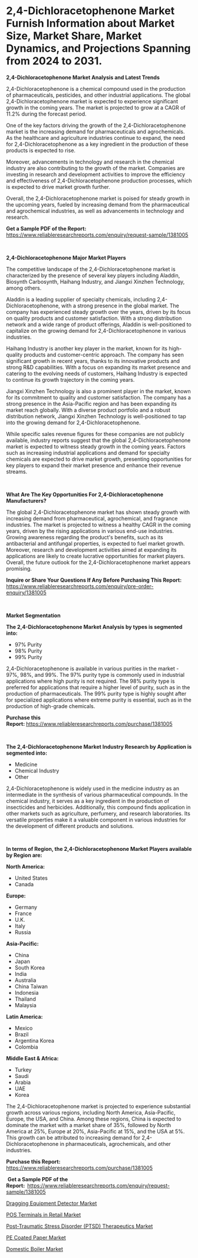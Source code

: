 <p><h1>2,4-Dichloracetophenone Market Furnish Information about Market Size, Market Share, Market Dynamics, and Projections Spanning from 2024 to 2031.</h1></p><p><strong>2,4-Dichloracetophenone Market Analysis and Latest Trends</strong></p>
<p><p>2,4-Dichloracetophenone is a chemical compound used in the production of pharmaceuticals, pesticides, and other industrial applications. The global 2,4-Dichloracetophenone market is expected to experience significant growth in the coming years. The market is projected to grow at a CAGR of 11.2% during the forecast period.</p><p>One of the key factors driving the growth of the 2,4-Dichloracetophenone market is the increasing demand for pharmaceuticals and agrochemicals. As the healthcare and agriculture industries continue to expand, the need for 2,4-Dichloracetophenone as a key ingredient in the production of these products is expected to rise.</p><p>Moreover, advancements in technology and research in the chemical industry are also contributing to the growth of the market. Companies are investing in research and development activities to improve the efficiency and effectiveness of 2,4-Dichloracetophenone production processes, which is expected to drive market growth further.</p><p>Overall, the 2,4-Dichloracetophenone market is poised for steady growth in the upcoming years, fueled by increasing demand from the pharmaceutical and agrochemical industries, as well as advancements in technology and research.</p></p>
<p><strong>Get a Sample PDF of the Report:&nbsp;</strong> <a href="https://www.reliableresearchreports.com/enquiry/request-sample/1381005">https://www.reliableresearchreports.com/enquiry/request-sample/1381005</a></p>
<p>&nbsp;</p>
<p><strong>2,4-Dichloracetophenone Major Market Players</strong></p>
<p><p>The competitive landscape of the 2,4-Dichloracetophenone market is characterized by the presence of several key players including Aladdin, Biosynth Carbosynth, Haihang Industry, and Jiangxi Xinzhen Technology, among others.</p><p>Aladdin is a leading supplier of specialty chemicals, including 2,4-Dichloracetophenone, with a strong presence in the global market. The company has experienced steady growth over the years, driven by its focus on quality products and customer satisfaction. With a strong distribution network and a wide range of product offerings, Aladdin is well-positioned to capitalize on the growing demand for 2,4-Dichloracetophenone in various industries.</p><p>Haihang Industry is another key player in the market, known for its high-quality products and customer-centric approach. The company has seen significant growth in recent years, thanks to its innovative products and strong R&D capabilities. With a focus on expanding its market presence and catering to the evolving needs of customers, Haihang Industry is expected to continue its growth trajectory in the coming years.</p><p>Jiangxi Xinzhen Technology is also a prominent player in the market, known for its commitment to quality and customer satisfaction. The company has a strong presence in the Asia-Pacific region and has been expanding its market reach globally. With a diverse product portfolio and a robust distribution network, Jiangxi Xinzhen Technology is well-positioned to tap into the growing demand for 2,4-Dichloracetophenone.</p><p>While specific sales revenue figures for these companies are not publicly available, industry reports suggest that the global 2,4-Dichloracetophenone market is expected to witness steady growth in the coming years. Factors such as increasing industrial applications and demand for specialty chemicals are expected to drive market growth, presenting opportunities for key players to expand their market presence and enhance their revenue streams.</p></p>
<p>&nbsp;</p>
<p><strong>What Are The Key Opportunities For 2,4-Dichloracetophenone Manufacturers?</strong></p>
<p><p>The global 2,4-Dichloracetophenone market has shown steady growth with increasing demand from pharmaceutical, agrochemical, and fragrance industries. The market is projected to witness a healthy CAGR in the coming years, driven by the rising applications in various end-use industries. Growing awareness regarding the product's benefits, such as its antibacterial and antifungal properties, is expected to fuel market growth. Moreover, research and development activities aimed at expanding its applications are likely to create lucrative opportunities for market players. Overall, the future outlook for the 2,4-Dichloracetophenone market appears promising.</p></p>
<p><strong>Inquire or Share Your Questions If Any Before Purchasing This Report:</strong> <a href="https://www.reliableresearchreports.com/enquiry/pre-order-enquiry/1381005">https://www.reliableresearchreports.com/enquiry/pre-order-enquiry/1381005</a></p>
<p>&nbsp;</p>
<p><strong>Market Segmentation</strong></p>
<p><strong>The 2,4-Dichloracetophenone Market Analysis by types is segmented into:</strong></p>
<p><ul><li>97% Purity</li><li>98% Purity</li><li>99% Purity</li></ul></p>
<p><p>2,4-Dichloracetophenone is available in various purities in the market - 97%, 98%, and 99%. The 97% purity type is commonly used in industrial applications where high purity is not required. The 98% purity type is preferred for applications that require a higher level of purity, such as in the production of pharmaceuticals. The 99% purity type is highly sought after for specialized applications where extreme purity is essential, such as in the production of high-grade chemicals.</p></p>
<p><strong>Purchase this Report:&nbsp;</strong><a href="https://www.reliableresearchreports.com/purchase/1381005">https://www.reliableresearchreports.com/purchase/1381005</a></p>
<p>&nbsp;</p>
<p><strong>The 2,4-Dichloracetophenone Market Industry Research by Application is segmented into:</strong></p>
<p><ul><li>Medicine</li><li>Chemical Industry</li><li>Other</li></ul></p>
<p><p>2,4-Dichloracetophenone is widely used in the medicine industry as an intermediate in the synthesis of various pharmaceutical compounds. In the chemical industry, it serves as a key ingredient in the production of insecticides and herbicides. Additionally, this compound finds application in other markets such as agriculture, perfumery, and research laboratories. Its versatile properties make it a valuable component in various industries for the development of different products and solutions.</p></p>
<p>&nbsp;</p>
<p><strong>In terms of Region, the 2,4-Dichloracetophenone Market Players available by Region are:</strong></p>
<p>
    <p> <strong> North America: </strong>
        <ul>
            <li>United States</li>
            <li>Canada</li>
        </ul>
        </p> 
    <p> <strong> Europe: </strong>
        <ul>
            <li>Germany</li>
            <li>France</li>
            <li>U.K.</li>
            <li>Italy</li>
            <li>Russia</li>
        </ul>
        </p> 
    <p> <strong> Asia-Pacific: </strong>
        <ul>
            <li>China</li>
            <li>Japan</li>
            <li>South Korea</li>
            <li>India</li>
            <li>Australia</li>
            <li>China Taiwan</li>
            <li>Indonesia</li>
            <li>Thailand</li>
            <li>Malaysia</li>
        </ul>
        </p> 
    <p> <strong> Latin America: </strong>
        <ul>
            <li>Mexico</li>
            <li>Brazil</li>
            <li>Argentina Korea</li>
            <li>Colombia</li>
        </ul>
        </p> 
    <p> <strong> Middle East & Africa: </strong>
        <ul>
            <li>Turkey</li>
            <li>Saudi</li>
            <li>Arabia</li>
            <li>UAE</li>
            <li>Korea</li>
        </ul>
    </p>
    </p>
<p><p>The 2,4-Dichloracetophenone market is projected to experience substantial growth across various regions, including North America, Asia-Pacific, Europe, the USA, and China. Among these regions, China is expected to dominate the market with a market share of 35%, followed by North America at 25%, Europe at 20%, Asia-Pacific at 15%, and the USA at 5%. This growth can be attributed to increasing demand for 2,4-Dichloracetophenone in pharmaceuticals, agrochemicals, and other industries.</p></p>
<p><strong>Purchase this Report: </strong><a href="https://www.reliableresearchreports.com/purchase/1381005">https://www.reliableresearchreports.com/purchase/1381005</a></p>
<p>&nbsp;<strong>Get a Sample PDF of the Report:&nbsp;&nbsp;</strong><a href="https://www.reliableresearchreports.com/enquiry/request-sample/1381005">https://www.reliableresearchreports.com/enquiry/request-sample/1381005</a></p>
<p><strong></strong></p>
<p><p><a href="https://medium.com/@lottiejerde6456/dragging-equipment-detector-market-report-reveals-the-latest-trends-and-growth-opportunities-of-cdc842547829">Dragging Equipment Detector Market</a></p><p><a href="https://github.com/jaidynmorantestelletmjzya/Market-Research-Report-List-1/blob/main/pos-terminals-in-retail-market.md">POS Terminals in Retail Market</a></p><p><a href="https://github.com/ruddyyedelwadw/Market-Research-Report-List-1/blob/main/post-traumatic-stress-disorder-ptsd-therapeutics-market.md">Post-Traumatic Stress Disorder (PTSD) Therapeutics Market</a></p><p><a href="https://issuu.com/reportprime-2/docs/pe-coated-paper-market-size-2030.pptx">PE Coated Paper Market</a></p><p><a href="https://medium.com/@lottiejerde6456/domestic-boiler-market-size-cagr-trends-2024-2030-80ab4980e605">Domestic Boiler Market</a></p></p>